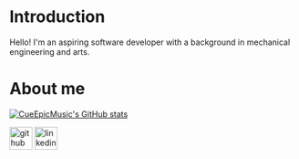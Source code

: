 # Introduction

Hello! I'm an aspiring software developer with a background in mechanical engineering and arts.

# About me


[![CueEpicMusic's GitHub stats](https://github-readme-stats.vercel.app/api?username=CueEpicMusic)](https://github.com/anuraghazra/github-readme-stats)

[<img src='https://cdn.jsdelivr.net/npm/simple-icons@3.0.1/icons/github.svg' alt='github' height='40'>](https://github.com/CueEpicMusic)  [<img src='https://cdn.jsdelivr.net/npm/simple-icons@3.0.1/icons/linkedin.svg' alt='linkedin' height='40'>](https://www.linkedin.com/in/tom-lo/)
